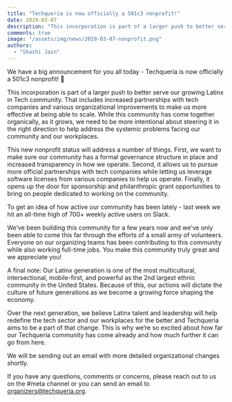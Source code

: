 ```yaml
---
title: "Techqueria is now officially a 501c3 nonprofit!"
date: 2019-03-07
description: "This incorporation is part of a larger push to better serve our growing Latinx in Tech community."
comments: true
image: "/assets/img/news/2019-03-07-nonprofit.png"
authors:
  - "Shashi Jain"
---
```


We have a big announcement for you all today - Techqueria is now officially a 501c3 nonprofit! 🎉

This incorporation is part of a larger push to better serve our growing Latinx in Tech community. That includes increased partnerships with tech companies and various organizational improvements to make us more effective at being able to scale. While this community has come together organically, as it grows, we need to be more intentional about steering it in the right direction to help address the systemic problems facing our community and our workplaces.

This new nonprofit status will address a number of things. First, we want to make sure our community has a formal governance structure in place and increased transparency in how we operate. Second, it allows us to pursue more official partnerships with tech companies while letting us leverage software licenses from various companies to help us operate. Finally, it opens up the door for sponsorship and philanthropic grant opportunities to bring on people dedicated to working on the community.

To get an idea of how active our community has been lately - last week we hit an all-time high of 700+ weekly active users on Slack.

We’ve been building this community for a few years now and we’ve only been able to come this far through the efforts of a small army of volunteers. Everyone on our organizing teams has been contributing to this community while also working full-time jobs. You make this community truly great and we appreciate you!

A final note: Our Latinx generation is one of the most multicultural, intersectional, mobile-first, and powerful as the 2nd largest ethnic community in the United States. Because of this, our actions will dictate the culture of future generations as we become a growing force shaping the economy.

Over the next generation, we believe Latinx talent and leadership will help redefine the tech sector and our workplaces for the better and Techqueria aims to be a part of that change. This is why we’re so excited about how far our Techqueria community has come already and how much further it can go from here.

We will be sending out an email with more detailed organizational changes shortly.

If you have any questions, comments or concerns, please reach out to us on the #meta channel or you can send an email to organizers@techqueria.org.
